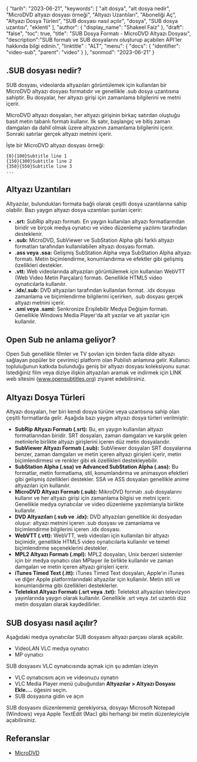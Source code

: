 {
"tarih": "2023-06-21",
  "keywords": [
"alt dosya",
"alt dosya nedir",
"MicroDVD altyazı dosyası örneği",
"Altyazı Uzantıları",
"Aboneliği Aç",
"Altyazı Dosya Türleri",
"SUB dosyası nasıl açılır",
"dosya",
"SUB dosya uzantısı",
"eklenti"
],
  "author": {
"display_name": "Shakeel Faiz"
},
"draft": "false",
"toc": true,
"title": "SUB Dosya Formatı - MicroDVD Altyazı Dosyası",
  "description":"SUB formatı ve SUB dosyalarını oluşturup açabilen API'ler hakkında bilgi edinin.",
"linktitle" : "ALT",
  "menu": {
    "docs": {
      "identifier": "video-sub",
      "parent": "video"
}
},
"sonmod": "2023-06-21"
}

## .SUB dosyası nedir?

SUB dosyası, videolarda altyazıları görüntülemek için kullanılan bir MicroDVD altyazı dosyası formatıdır ve genellikle .sub dosya uzantısına sahiptir. Bu dosyalar, her altyazı girişi için zamanlama bilgilerini ve metni içerir.

MicroDVD altyazı dosyaları, her altyazı girişinin birkaç satırdan oluştuğu basit metin tabanlı formatı kullanır. İlk satır, başlangıç ve bitiş zaman damgaları da dahil olmak üzere altyazının zamanlama bilgilerini içerir. Sonraki satırlar gerçek altyazı metnini içerir.

İşte bir MicroDVD altyazı dosyası örneği:

```
{0}{100}Subtitle line 1
{150}{300}Subtitle line 2
{350}{550}Subtitle line 3
...
```

## Altyazı Uzantıları

Altyazılar, bulundukları formata bağlı olarak çeşitli dosya uzantılarına sahip olabilir. Bazı yaygın altyazı dosya uzantıları şunları içerir:

- **.srt:** SubRip altyazı formatı. En yaygın kullanılan altyazı formatlarından biridir ve birçok medya oynatıcı ve video düzenleme yazılımı tarafından desteklenir.
- **.sub:** MicroDVD, SubViewer ve SubStation Alpha gibi farklı altyazı formatları tarafından kullanılabilen altyazı dosyası formatı.
- **.ass veya .ssa:** Gelişmiş SubStation Alpha veya SubStation Alpha altyazı formatı. Metin biçimlendirme, konumlandırma ve efektler gibi gelişmiş özellikleri destekler.
- **.vtt:** Web videolarında altyazıları görüntülemek için kullanılan WebVTT (Web Video Metin Parçaları) formatı. Genellikle HTML5 video oynatıcılarla kullanılır.
- **.idx/.sub:** DVD altyazıları tarafından kullanılan format. .idx dosyası zamanlama ve biçimlendirme bilgilerini içerirken, .sub dosyası gerçek altyazı metnini içerir.
- **.smi veya .sami:** Senkronize Erişilebilir Medya Değişim formatı. Genellikle Windows Media Player'da alt yazılar ve alt yazılar için kullanılır.

## Open Sub ne anlama geliyor?

Open Sub genellikle filmler ve TV şovları için birden fazla dilde altyazı sağlayan popüler bir çevrimiçi platform olan Publish anlamına gelir. Kullanıcı topluluğunun katkıda bulunduğu geniş bir altyazı dosyası koleksiyonu sunar. İstediğiniz film veya diziye ilişkin altyazıları aramak ve indirmek için LINK web sitesini (www.opensubtitles.org) ziyaret edebilirsiniz.

## Altyazı Dosya Türleri

Altyazı dosyaları, her biri kendi dosya türüne veya uzantısına sahip olan çeşitli formatlarda gelir. Aşağıda bazı yaygın altyazı dosya türleri verilmiştir:

- **SubRip Altyazı Formatı (.srt):** Bu, en yaygın kullanılan altyazı formatlarından biridir. SRT dosyaları, zaman damgaları ve karşılık gelen metinlerle birlikte altyazı girişlerini içeren düz metin dosyalarıdır.
- **SubViewer Altyazı Formatı (.sub):** SubViewer dosyaları SRT dosyalarına benzer, zaman damgaları ve metin içeren altyazı girişleri içerir, metin biçimlendirmesi ve renkler gibi ek özellikleri destekleyebilir.
- **SubStation Alpha (.ssa) ve Advanced SubStation Alpha (.ass):** Bu formatlar, metin formatlama, stil, konumlandırma ve animasyon efektleri gibi gelişmiş özellikleri destekler. SSA ve ASS dosyaları genellikle anime altyazıları için kullanılır.
- **MicroDVD Altyazı Formatı (.sub):** MikroDVD formatı .sub dosyalarını kullanır ve her altyazı girişi için zamanlama bilgisi ve metni içerir. Genellikle medya oynatıcılar ve video düzenleme yazılımlarıyla birlikte kullanılır.
- **DVD Altyazıları (.sub ve .idx):** DVD altyazıları genellikle iki dosyadan oluşur: altyazı metnini içeren .sub dosyası ve zamanlama ve biçimlendirme bilgilerini içeren .idx dosyası.
- **WebVTT (.vtt):** WebVTT, web videoları için kullanılan bir altyazı biçimidir, genellikle HTML5 video oynatıcılarla kullanılır ve temel biçimlendirme seçeneklerini destekler.
- **MPL2 Altyazı Formatı (.mpl):** MPL2 dosyaları, Unix benzeri sistemler için bir medya oynatıcı olan MPlayer ile birlikte kullanılır ve zaman damgaları ve metin içeren altyazı girişleri içerir.
- **iTunes Timed Text (.itt):** iTunes Timed Text dosyaları, Apple'ın iTunes ve diğer Apple platformlarındaki altyazılar için kullanılır. Metin stili ve konumlandırma gibi özellikleri desteklerler.
- **Teletekst Altyazı Formatı (.srt veya .txt):** Teletekst altyazıları televizyon yayınlarında yaygın olarak kullanılır. Genellikle .srt veya .txt uzantılı düz metin dosyaları olarak kaydedilirler.

## SUB dosyası nasıl açılır?

Aşağıdaki medya oynatıcılar SUB dosyasını altyazı parçası olarak açabilir.

- VideoLAN VLC medya oynatıcı
- MP oynatıcı

SUB dosyasını VLC oynatıcısında açmak için şu adımları izleyin

- VLC oynatıcısını açın ve videonuzu oynatın
- VLC Media Player menü çubuğundan **Altyazılar > Altyazı Dosyası Ekle....** öğesini seçin.
- SUB dosyasına gidin ve açın

SUB dosyasını düzenlemeniz gerekiyorsa, dosyayı Microsoft Notepad (Windows) veya Apple TextEdit (Mac) gibi herhangi bir metin düzenleyiciyle açabilirsiniz.

## Referanslar
* [MicroDVD](https://en.wikipedia.org/wiki/MicroDVD)

